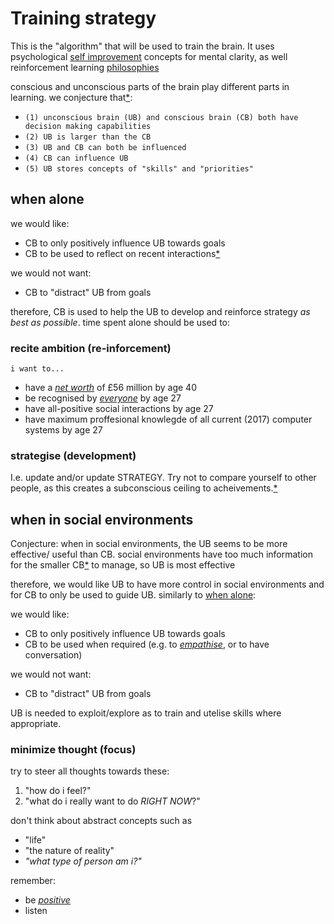 # Training strategy

This is the "algorithm" that will be used to train the brain.
It uses psychological [self improvement][si] concepts 
for mental clarity, 
as well reinforcement learning [philosophies][ee]

conscious and unconscious parts of the brain play different parts in learning.
we conjecture that[\*][cs]:
  - `(1) unconscious brain (UB) and conscious brain (CB) both have decision making capabilities`
  - `(2) UB is larger than the CB`
  - `(3) UB and CB can both be influenced`
  - `(4) CB can influence UB`
  - `(5) UB stores concepts of "skills" and "priorities"`

## when alone

we would like:
  - CB to only positively influence UB towards goals
  - CB to be used to reflect on recent interactions[\*][nt]

we would not want:
  - CB to "distract" UB from goals

therefore, CB is used to help the UB 
to develop and reinforce strategy _as best as possible_.
time spent alone should be used to:

### recite ambition (re-inforcement)
`i want to...`
  - have
    a [_net worth_][nw] of £56 million 
    by age 40
  - be recognised by 
    [_everyone_][al]
    by age 27
  - have 
    all-positive social interactions
    by age 27
  - have 
    maximum proffesional knowlegde of 
    all current (2017) computer systems
    by age 27

### strategise (development)
I.e. update and/or update STRATEGY. Try not to compare yourself to other people, as this creates a subconscious ceiling to acheivements.[\*][dc]

## when in social environments 
Conjecture: when in social environments, the UB seems to be more effective/
useful than CB.
social environments have too much information for 
the smaller CB[\*][c4] to manage, so UB is most effective

therefore, we would like UB to have more control in social
environments and for CB to only be used to guide UB. similarly
to [when alone][wa]:

we would like:
  - CB to only positively influence UB towards goals
  - CB to be used when required (e.g. to [_empathise_][ei], or to have conversation)

we would not want:
  - CB to "distract" UB from goals

UB is needed to exploit/explore as to train and utelise skills where appropriate.

### minimize thought (focus)
try to steer all thoughts towards these:
  1. "how do i feel?"
  2. "what do i really want to do _RIGHT NOW_?"

don't think about abstract concepts such as 
  - "life" 
  - "the nature of reality"
  - _"what type of person am i?"_

remember:
  - be [_positive_][cs]
  - listen

[ee]: ../../programming/ML/DA-Lecture9.pdf "\"exploration and exploitation\""
[si]: ../src/self_help
[cs]: ./doc/strategyAxioms.md
[nt]: ./doc/notes.md
[nw]: ./doc/netWorth.md
[al]: ./doc/quantitativePopularity.md
[c4]: ./STRATEGY.md "conjecture 4"
[ei]: ../src/emotional_intelligence/danielGoleman.pdf "ref. on page 39"
[wa]: ./STRATEGY.md "(above)"
[dc]: ../src/self_help/perfectionism.pdf "ref. on page 81"

